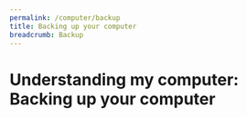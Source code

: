 ```yaml
---
permalink: /computer/backup
title: Backing up your computer
breadcrumb: Backup
---
```


# Understanding my computer: Backing up your computer


